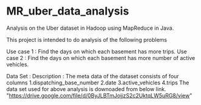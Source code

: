 # MR_uber_data_analysis
Analysis on the Uber dataset in Hadoop using MapReduce in Java.

This project is intended to do analysis of the following problems

Use case 1 : Find the days on which each basement has more trips.
Use case 2 : Find the days on which each basement has more number of active vehicles.

Data Set :
Description : The meta data of the dataset consists of four columns
1.dispatching_base_number
2.date
3.active_vehicles
4.trips
The data set used for above analysis is downoaded from below link.
"https://drive.google.com/file/d/0ByJLBTmJojjzS2c2UktqLW5uRG8/view"
